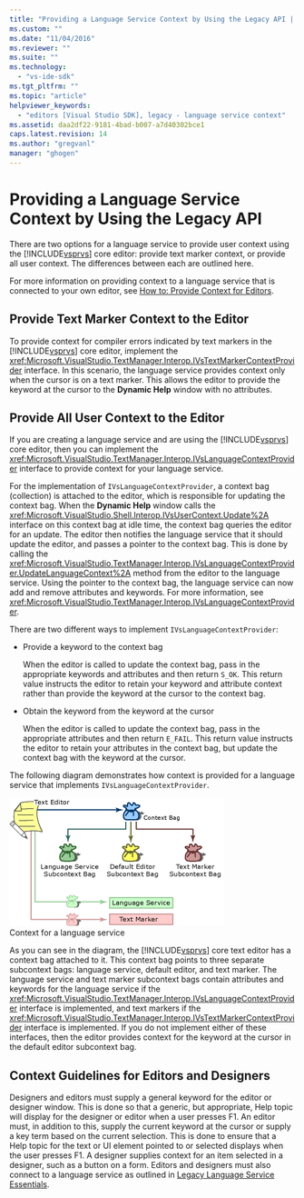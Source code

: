 ```yaml
---
title: "Providing a Language Service Context by Using the Legacy API | Microsoft Docs"
ms.custom: ""
ms.date: "11/04/2016"
ms.reviewer: ""
ms.suite: ""
ms.technology: 
  - "vs-ide-sdk"
ms.tgt_pltfrm: ""
ms.topic: "article"
helpviewer_keywords: 
  - "editors [Visual Studio SDK], legacy - language service context"
ms.assetid: daa2df22-9181-4bad-b007-a7d40302bce1
caps.latest.revision: 14
ms.author: "gregvanl"
manager: "ghogen"
---
```

# Providing a Language Service Context by Using the Legacy API
There are two options for a language service to provide user context using the [!INCLUDE[vsprvs](../code-quality/includes/vsprvs_md.md)] core editor: provide text marker context, or provide all user context. The differences between each are outlined here.  
  
 For more information on providing context to a language service that is connected to your own editor, see [How to: Provide Context for Editors](../extensibility/how-to-provide-context-for-editors.md).  
  
## Provide Text Marker Context to the Editor  
 To provide context for compiler errors indicated by text markers in the [!INCLUDE[vsprvs](../code-quality/includes/vsprvs_md.md)] core editor, implement the <xref:Microsoft.VisualStudio.TextManager.Interop.IVsTextMarkerContextProvider> interface. In this scenario, the language service provides context only when the cursor is on a text marker. This allows the editor to provide the keyword at the cursor to the **Dynamic Help** window with no attributes.  
  
## Provide All User Context to the Editor  
 If you are creating a language service and are using the [!INCLUDE[vsprvs](../code-quality/includes/vsprvs_md.md)] core editor, then you can implement the <xref:Microsoft.VisualStudio.TextManager.Interop.IVsLanguageContextProvider> interface to provide context for your language service.  
  
 For the implementation of `IVsLanguageContextProvider`, a context bag (collection) is attached to the editor, which is responsible for updating the context bag. When the **Dynamic Help** window calls the <xref:Microsoft.VisualStudio.Shell.Interop.IVsUserContext.Update%2A> interface on this context bag at idle time, the context bag queries the editor for an update. The editor then notifies the language service that it should update the editor, and passes a pointer to the context bag. This is done by calling the <xref:Microsoft.VisualStudio.TextManager.Interop.IVsLanguageContextProvider.UpdateLanguageContext%2A> method from the editor to the language service. Using the pointer to the context bag, the language service can now add and remove attributes and keywords. For more information, see <xref:Microsoft.VisualStudio.TextManager.Interop.IVsLanguageContextProvider>.  
  
 There are two different ways to implement `IVsLanguageContextProvider`:  
  
-   Provide a keyword to the context bag  
  
     When the editor is called to update the context bag, pass in the appropriate keywords and attributes and then return `S_OK`. This return value instructs the editor to retain your keyword and attribute context rather than provide the keyword at the cursor to the context bag.  
  
-   Obtain the keyword from the keyword at the cursor  
  
     When the editor is called to update the context bag, pass in the appropriate attributes and then return `E_FAIL`. This return value instructs the editor to retain your attributes in the context bag, but update the context bag with the keyword at the cursor.  
  
 The following diagram demonstrates how context is provided for a language service that implements `IVsLanguageContextProvider`.  
  
 ![LangServiceImplementation2 graphic](../extensibility/media/vslanguageservice2.gif "vsLanguageService2")  
Context for a language service  
  
 As you can see in the diagram, the [!INCLUDE[vsprvs](../code-quality/includes/vsprvs_md.md)] core text editor has a context bag attached to it. This context bag points to three separate subcontext bags: language service, default editor, and text marker. The language service and text marker subcontext bags contain attributes and keywords for the language service if the <xref:Microsoft.VisualStudio.TextManager.Interop.IVsLanguageContextProvider> interface is implemented, and text markers if the <xref:Microsoft.VisualStudio.TextManager.Interop.IVsTextMarkerContextProvider> interface is implemented. If you do not implement either of these interfaces, then the editor provides context for the keyword at the cursor in the default editor subcontext bag.  
  
## Context Guidelines for Editors and Designers  
 Designers and editors must supply a general keyword for the editor or designer window. This is done so that a generic, but appropriate, Help topic will display for the designer or editor when a user presses F1. An editor must, in addition to this, supply the current keyword at the cursor or supply a key term based on the current selection. This is done to ensure that a Help topic for the text or UI element pointed to or selected displays when the user presses F1. A designer supplies context for an item selected in a designer, such as a button on a form. Editors and designers must also connect to a language service as outlined in [Legacy Language Service Essentials](../extensibility/internals/legacy-language-service-essentials.md).
